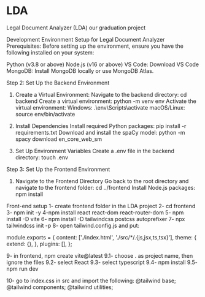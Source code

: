 # LDA
 Legal Document Analyzer (LDA) our graduation project 

Development Environment Setup for Legal Document Analyzer
Prerequisites:
Before setting up the environment, ensure you have the following installed on your system:

Python (v3.8 or above)
Node.js (v16 or above)
VS Code: Download VS Code
MongoDB: Install MongoDB locally or use MongoDB Atlas.

Step 2: Set Up the Backend Environment
1. Create a Virtual Environment:
Navigate to the backend directory: cd backend
Create a virtual environment: python -m venv env
Activate the virtual environment: 
Windows: .\env\Scripts\activate
macOS/Linux: source env/bin/activate

2. Install Dependencies
Install required Python packages: pip install -r requirements.txt
Download and install the spaCy model: python -m spacy download en_core_web_sm

3. Set Up Environment Variables
Create a .env file in the backend directory: touch .env

Step 3: Set Up the Frontend Environment
1. Navigate to the Frontend Directory
Go back to the root directory and navigate to the frontend folder: cd ../frontend
Install Node.js packages: npm install


Front-end setup
1- create frontend folder in the LDA project
2- cd frontend
3- npm init -y
4-npm install react react-dom react-router-dom
5- npm install -D vite
6- npm install -D tailwindcss postcss autoprefixer
7- npx tailwindcss init -p
8- open tailwind.config.js and put:

module.exports = {
  content: ['./index.html', './src/*/.{js,jsx,ts,tsx}'],
  theme: {
    extend: {},
  },
  plugins: [],
};

9- in frontend, npm create vite@latest
 9.1- choose . as project name, then ignore the files
 9.2- select React
 9.3- select typescript
 9.4- npm install
 9.5- npm run dev

10- go to index.css in src and import the following:
@tailwind base;
@tailwind components;
@tailwind utilities;


